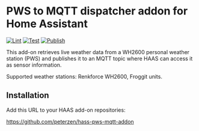 
# PWS to MQTT dispatcher addon for Home Assistant

[![Lint](https://github.com/peterzen/hass-pws-mqtt-addon/actions/workflows/lint.yaml/badge.svg)](https://github.com/peterzen/hass-pws-mqtt-addon/actions/workflows/lint.yaml)
[![Test](https://github.com/peterzen/hass-pws-mqtt-addon/actions/workflows/test.yaml/badge.svg)](https://github.com/peterzen/hass-pws-mqtt-addon/actions/workflows/test.yaml)
[![Publish](https://github.com/peterzen/hass-pws-mqtt-addon/actions/workflows/publish.yaml/badge.svg)](https://github.com/peterzen/hass-pws-mqtt-addon/actions/workflows/publish.yaml)

This add-on retrieves live weather data from a WH2600 personal weather station (PWS) and publishes it to an MQTT topic where HAAS can access it as sensor information.

Supported weather stations: Renkforce WH2600, Froggit units.

## Installation

Add this URL to your HAAS add-on repositories:

https://github.com/peterzen/hass-pws-mqtt-addon


